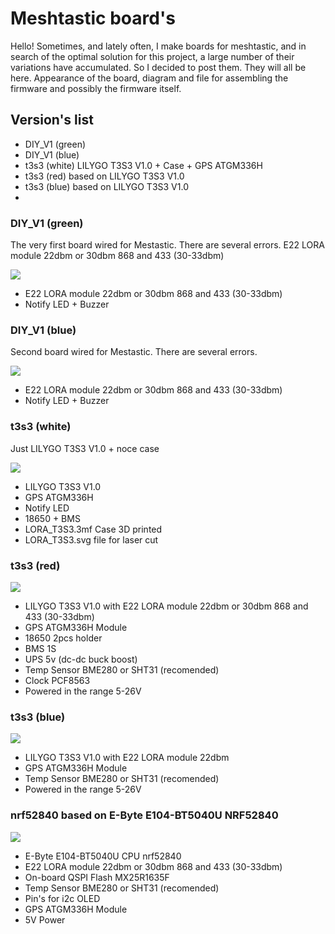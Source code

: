 # Meshtastic board's

Hello!
Sometimes, and lately often, I make boards for meshtastic, and in search of the optimal solution for this project, a large number of their variations have accumulated. So I decided to post them. They will all be here. Appearance of the board, diagram and file for assembling the firmware and possibly the firmware itself.

## Version's list
- DIY_V1 (green)
- DIY_V1 (blue)
- t3s3 (white) LILYGO T3S3 V1.0 + Case + GPS ATGM336H
- t3s3 (red) based on LILYGO T3S3 V1.0
- t3s3 (blue) based on LILYGO T3S3 V1.0
- 



### DIY_V1 (green) 
The very first board wired for Mestastic. There are several errors. 
E22 LORA module 22dbm or 30dbm 868 and 433 (30-33dbm) 

![](https://github.com/kkwestt/Meshtastic-board-s/blob/a70f731179a8acc23f7498bdf04835c082e6f1e3/diy_v1_blue/diy_v1_blue.jpg)

- E22 LORA module 22dbm or 30dbm 868 and 433 (30-33dbm) 
- Notify LED + Buzzer


### DIY_V1 (blue) 
Second board wired for Mestastic. There are several errors.


![](https://github.com/kkwestt/Meshtastic-board-s/blob/a70f731179a8acc23f7498bdf04835c082e6f1e3/diy_v1_green/diy_v1_green.jpg)

- E22 LORA module 22dbm or 30dbm 868 and 433 (30-33dbm) 
- Notify LED + Buzzer


### t3s3 (white) 
Just LILYGO T3S3 V1.0 + noce case

![](https://github.com/kkwestt/Meshtastic-board-s/blob/a70f731179a8acc23f7498bdf04835c082e6f1e3/t3s3_white/t3s3_white.jpg)

- LILYGO T3S3 V1.0
- GPS ATGM336H
- Notify LED
- 18650 + BMS 
- LORA_T3S3.3mf Case 3D printed
- LORA_T3S3.svg file for laser cut


### t3s3 (red) 

![](https://github.com/kkwestt/Meshtastic-board-s/blob/a70f731179a8acc23f7498bdf04835c082e6f1e3/t3s3_red/t3s3_red.jpg)

- LILYGO T3S3 V1.0 with E22 LORA module 22dbm or 30dbm 868 and 433 (30-33dbm) 
- GPS ATGM336H Module
- 18650 2pcs holder
- BMS 1S
- UPS 5v (dc-dc buck boost)
- Temp Sensor BME280 or SHT31 (recomended)
- Clock PCF8563
- Powered in the range 5-26V


### t3s3 (blue) 

![](https://github.com/kkwestt/Meshtastic-board-s/blob/a70f731179a8acc23f7498bdf04835c082e6f1e3/t3s3_blue/t3s3_blue.jpg)

- LILYGO T3S3 V1.0 with E22 LORA module 22dbm
- GPS ATGM336H Module
- Temp Sensor BME280 or SHT31 (recomended)
- Powered in the range 5-26V


### nrf52840 based on E-Byte E104-BT5040U NRF52840

![](https://github.com/kkwestt/Meshtastic-board-s/blob/a70f731179a8acc23f7498bdf04835c082e6f1e3/nrf52840/nrf52840.png)
 
- E-Byte E104-BT5040U CPU nrf52840  
- E22 LORA module 22dbm or 30dbm 868 and 433 (30-33dbm) 
- On-board QSPI Flash MX25R1635F
- Temp Sensor BME280 or SHT31 (recomended)
- Pin's for i2c OLED 
- GPS ATGM336H Module
- 5V Power


